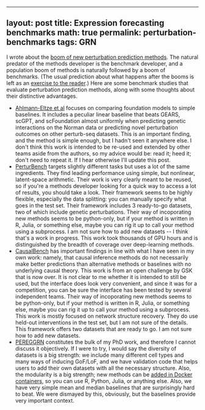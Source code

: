 
---
layout: post
title: Expression forecasting benchmarks
math: true
permalink: perturbation-benchmarks
tags: GRN
---

I wrote about the [boom of new perturbation prediction methods](perturbation-methods). The natural predator of the methods developer is the benchmark developer, and a population boom of methods is naturally followed by a boom of benchmarks. (The usual prediction about what happens after the booms is left as an [exercise to the reader](https://en.wikipedia.org/wiki/Lotka%E2%80%93Volterra_equations).) Here are some benchmark studies that evaluate perturbation prediction methods, along with some thoughts about their distinctive advantages.

- [Ahlmann-Eltze et al](https://www.biorxiv.org/content/10.1101/2024.09.16.613342v3) focuses on comparing foundation models to simple baselines. It includes a peculiar linear baseline that beats GEARS, scGPT, and scFoundation almost uniformly when predicting genetic interactions on the Norman data or predicting novel perturbation outcomes on other perturb-seq datasets. This is an important finding, and the method is simple enough, but I hadn't seen it anywhere else. I don't think this work is intended to be re-used and extended by other teams aside from the authors, so my advice would be: read it; heed it; don't need to repeat it. If I hear otherwise I'll update this post.
- [PerturBench](https://arxiv.org/abs/2408.10609v1) targets slightly different tasks but uses a lot of the same ingredients. They find leading performance using simple, but nonlinear, latent-space arithmetic. Their work is very clearly meant to be reused, so if you're a methods developer looking for a quick way to access a lot of results, you should take a look. Their framework seems to be highly flexible, especially the data splitting: you can manually specify what goes in the test set. Their framework includes 3 ready-to-go datasets, two of which include genetic perturbations. Their way of incoporating new methods seems to be python-only, but if your method is written in R, Julia, or something else, maybe you can rig it up to call your method using a subprocess. I am not sure how to add new datasets -- I think that's a work in progress. This work took thousands of GPU hours and is distinguished by the breadth of coverage over deep-learning methods. 
- [CausalBench](https://arxiv.org/abs/2210.17283) has important findings in line with what I have seen in my own work: namely, that causal inference methods do not necessarily make better predictions than alternative methods or baselines with no underlying causal theory. This work is from an open challenge by GSK that is now over. It is not clear to me whether it is intended to still be used, but the interface does look very convenient, and since it was for a competition, you can be sure the interface has been tested by several independent teams. Their way of incoporating new methods seems to be python-only, but if your method is written in R, Julia, or something else, maybe you can rig it up to call your method using a subprocess. This work is mostly focused on network structure recovery. They do use held-out interventions in the test set, but I am not sure of the details. This framework offers two datasets that are ready to go. I am not sure how to add new datasets.
- [PEREGGRN](https://www.biorxiv.org/content/10.1101/2023.07.28.551039v2) constitutes the bulk of my PhD work, and therefore I cannot discuss it objectively. If I were to try, I would say the diversity of datasets is a big strength: we include many different cell types and many ways of inducing GoF/LoF, and we have validation code that helps users to add their own datasets with all the necessary structure. Also, the modularity is a big strength; new methods can be [added in Docker containers](https://github.com/ekernf01/pereggrn/blob/main/docs/how_to.md#how-to-evaluate-a-new-method), so you can use R, Python, Julia, or anything else. Also, we have very simple mean and median baselines that are surprisingly hard to beat. We were dismayed by this, obviously, but the baselines provide very important context.
